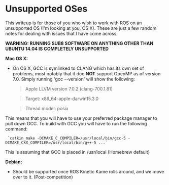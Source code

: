 # Unsupported OSes
This writeup is for those of you who wish to work with ROS on an unsupported OS (I'm looking at you, OS X). These are just a few random notes for dealing with issues that I have come across. 

__WARNING: RUNNING SUB8 SOFTWARE ON ANYTHING OTHER THAN UBUNTU 14.04 IS COMPLETELY UNSUPPORTED__


__Mac OS X:__
* On OS X, GCC is symlinked to CLANG which has its own set of problems, most notably that it doe __NOT__ support OpenMP as of version 7.0. Simply running 'gcc --version' will show the following:

     >Apple LLVM version 7.0.2 (clang-700.1.81)

     >Target: x86_64-apple-darwin15.3.0

     >Thread model: posix

 This means that you will have to use your preferred package manager to pull down GCC. To build with GCC you will have to run the following command:
     
     `catkin_make -DCMAKE_C_COMPILER=/usr/local/bin/gcc-5 -DCMAKE_CXX_COMPILER=/usr/local/bin/g++-5 ...`

This is assuming that GCC is placed in /usr/local (Homebrew default)

__Debian:__
* Should be supported once ROS Kinetic Kame rolls around, and we move over to it. (Post-competition)